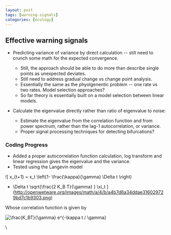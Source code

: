 ```yaml
---
layout: post
tags: [warning-signals]
categories: [ecology]
---
```






 





Effective warning signals
-------------------------

-   Predicting variance of variance by direct calculation -- still need
    to crunch some math for the expected convergence.
    -   Still, the approach should be able to do more than describe
        single points as unexpected deviates.
    -   Still need to address gradual change vs change point analysis.
    -   Essentially the same as the phyolgenentic problem -- one rate vs
        two rates. Model selection approaches?
    -   So far theory is essentially built on a model selection between
        linear models.

-   Calculate the eigenvalue directly rather than ratio of eigenvalue to
    noise:
    -   Estimate the eigenvalue from the correlation function and from
        power spectrum, rather than the lag-1 autocorrelation, or
        variance.
    -   Proper signal processing techniques for detecting bifurcations?

### Coding Progress

-   Added a proper autocorrelation function calculation, log transform
    and linear regression gives the eigenvalue and the variance.
-   Tested using the Langevin model

![ x\_{t+1} = x\_t \\left(1- \\frac{\\kappa}{\\gamma} \\Delta t \\right)
+ \\Delta t \\sqrt{\\frac{2 K\_B T}{\\gamma} } \\xi\_t
](http://openwetware.org/images/math/a/4/b/a4b7d6a34ddae316029729bd7c1b9303.png)

Whose correlation function is given by

![ \\frac{K\_BT}{\\gamma} e\^{-\\kappa t / \\gamma}
](http://openwetware.org/images/math/7/8/1/7811817fde052d555cadbfd36a77d213.png)

\

